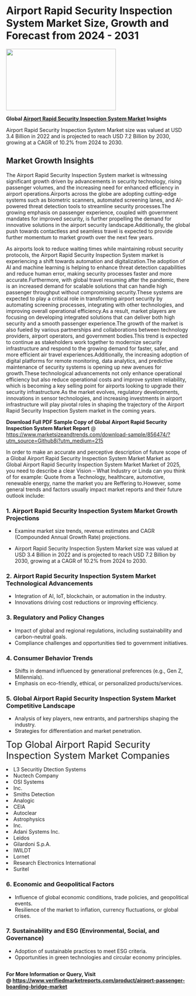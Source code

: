 <H1>Airport Rapid Security Inspection System Market Size, Growth and Forecast from 2024 - 2031</H1><img class="aligncenter size-medium wp-image-584254" src="https://thirdeyenews.in/wp-content/uploads/2024/09/Global-Market-Research-300x168.jpeg" alt="" width="300" height="168" /><p><strong>Global&nbsp;<a href="https://www.marketsizeandtrends.com/download-sample/856474/?utm_source=Github8j?utm_medium=215">Airport Rapid Security Inspection System Market</a> Insights</strong></p><p>Airport Rapid Security Inspection System Market size was valued at USD 3.4 Billion in 2022 and is projected to reach USD 7.2 Billion by 2030, growing at a CAGR of 10.2% from 2024 to 2030.</p><p><h2>Market Growth Insights</h2> <p>The Airport Rapid Security Inspection System market is witnessing significant growth driven by advancements in security technology, rising passenger volumes, and the increasing need for enhanced efficiency in airport operations.Airports across the globe are adopting cutting-edge systems such as biometric scanners, automated screening lanes, and AI-powered threat detection tools to streamline security processes.The growing emphasis on passenger experience, coupled with government mandates for improved security, is further propelling the demand for innovative solutions in the airport security landscape.Additionally, the global push towards contactless and seamless travel is expected to provide further momentum to market growth over the next few years.</p> <p>As airports look to reduce waiting times while maintaining robust security protocols, the Airport Rapid Security Inspection System market is experiencing a shift towards automation and digitalization.The adoption of AI and machine learning is helping to enhance threat detection capabilities and reduce human error, making security processes faster and more accurate.Furthermore, with global travel resuming after the pandemic, there is an increased demand for scalable solutions that can handle high passenger throughput without compromising security.These systems are expected to play a critical role in transforming airport security by automating screening processes, integrating with other technologies, and improving overall operational efficiency.As a result, market players are focusing on developing integrated solutions that can deliver both high security and a smooth passenger experience.The growth of the market is also fueled by various partnerships and collaborations between technology providers, airport operators, and government bodies.This trend is expected to continue as stakeholders work together to modernize security infrastructure and respond to the growing demand for faster, safer, and more efficient air travel experiences.Additionally, the increasing adoption of digital platforms for remote monitoring, data analytics, and predictive maintenance of security systems is opening up new avenues for growth.These technological advancements not only enhance operational efficiency but also reduce operational costs and improve system reliability, which is becoming a key selling point for airports looking to upgrade their security infrastructure.As the market evolves, regulatory developments, innovations in sensor technologies, and increasing investments in airport infrastructure will play pivotal roles in shaping the trajectory of the Airport Rapid Security Inspection System market in the coming years.</p> <p><span class=""><strong>Download Full PDF Sample Copy of Global Airport Rapid Security Inspection System Market Report</strong> @ <a href="https://www.marketsizeandtrends.com/download-sample/856474/?utm_source=Github8j?utm_medium=215" target="_blank">https://www.marketsizeandtrends.com/download-sample/856474/?utm_source=Github8j?utm_medium=215</a></span></p><p>In order to make an accurate and perceptive description of future scope of a Global&nbsp;Airport Rapid Security Inspection System Market Market as Global&nbsp;Airport Rapid Security Inspection System Market Market of 2025, you need to describe a clear Vision &ndash; What Industry or Linda can you think of for example: Quote from a Technology, healthcare, automotive, renewable energy, name the market you are Reffering to.However, some general trends and factors usually impact market reports and their future outlook include:</p><h3>1.&nbsp;<strong>Airport Rapid Security Inspection System Market Growth Projections</strong></h3><ul><li>Examine market size trends, revenue estimates and CAGR (Compounded Annual Growth Rate) projections.</li><li><p>Airport Rapid Security Inspection System Market size was valued at USD 3.4 Billion in 2022 and is projected to reach USD 7.2 Billion by 2030, growing at a CAGR of 10.2% from 2024 to 2030.</p></li></ul><h3>2.&nbsp;<strong>Airport Rapid Security Inspection System Market Technological Advancements</strong></h3><ul><li>Integration of AI, IoT, blockchain, or automation in the industry.</li><li>Innovations driving cost reductions or improving efficiency.</li></ul><h3>3.&nbsp;<strong>Regulatory and Policy Changes</strong></h3><ul><li>Impact of global and regional regulations, including sustainability and carbon-neutral goals.</li><li>Compliance challenges and opportunities tied to government initiatives.</li></ul><h3>4.&nbsp;<strong>Consumer Behavior Trends</strong></h3><ul><li>Shifts in demand influenced by generational preferences (e.g., Gen Z, Millennials).</li><li>Emphasis on eco-friendly, ethical, or personalized products/services.</li></ul><h3>5.&nbsp;<strong>Global Airport Rapid Security Inspection System Market Competitive Landscape</strong></h3><ul><li>Analysis of key players, new entrants, and partnerships shaping the industry.</li><li>Strategies for differentiation and market penetration.</li></ul><p data-pm-slice="1 1 []"><span style="color: inherit; font-family: inherit; font-size: 25px;">Top Global Airport Rapid Security Inspection System Market Companies</span></p><div class="" data-test-id=""><p><li>L3 Securitiy Dtection Systems</li><li> Nuctech Company</li><li> OSI Systems</li><li> Inc.</li><li> Smiths Detection</li><li> Analogic</li><li> CEIA</li><li> Autoclear</li><li> Astrophysics</li><li> Inc.</li><li> Adani Systems Inc.</li><li> Leidos</li><li> Gilardoni S.p.A.</li><li> IWILDT</li><li> Lornet</li><li> Research Electronics International</li><li> Suritel</li></p></div><h3>6.&nbsp;<strong>Economic and Geopolitical Factors</strong></h3><ul><li>Influence of global economic conditions, trade policies, and geopolitical events.</li><li>Resilience of the market to inflation, currency fluctuations, or global crises.</li></ul><h3>7.&nbsp;<strong>Sustainability and ESG (Environmental, Social, and Governance)</strong></h3><ul><li>Adoption of sustainable practices to meet ESG criteria.</li><li>Opportunities in green technologies and circular economy principles.</li></ul><h2><strong style="font-size: 14px;">For More Information or Query, Visit @&nbsp;</strong><a style="background-color: #ffffff; font-size: 14px;" href="https://www.marketsizeandtrends.com/report/airport-rapid-security-inspection-system-market/" target="_blank">https://www.verifiedmarketreports.com/product/airport-passenger-boarding-bridge-market</a></h2>
